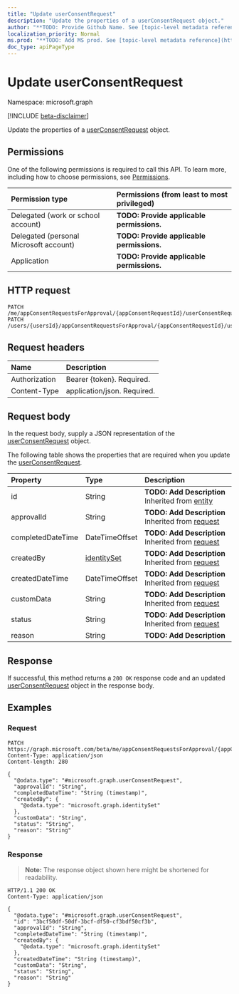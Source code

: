 ```yaml
---
title: "Update userConsentRequest"
description: "Update the properties of a userConsentRequest object."
author: "**TODO: Provide Github Name. See [topic-level metadata reference](https://msgo.azurewebsites.net/add/document/guidelines/metadata.html#topic-level-metadata)**"
localization_priority: Normal
ms.prod: "**TODO: Add MS prod. See [topic-level metadata reference](https://msgo.azurewebsites.net/add/document/guidelines/metadata.html#topic-level-metadata)**"
doc_type: apiPageType
---
```


# Update userConsentRequest
Namespace: microsoft.graph

[!INCLUDE [beta-disclaimer](../../includes/beta-disclaimer.md)]

Update the properties of a [userConsentRequest](../resources/userconsentrequest.md) object.

## Permissions
One of the following permissions is required to call this API. To learn more, including how to choose permissions, see [Permissions](/graph/permissions-reference).

|Permission type|Permissions (from least to most privileged)|
|:---|:---|
|Delegated (work or school account)|**TODO: Provide applicable permissions.**|
|Delegated (personal Microsoft account)|**TODO: Provide applicable permissions.**|
|Application|**TODO: Provide applicable permissions.**|

## HTTP request

<!-- {
  "blockType": "ignored"
}
-->
``` http
PATCH /me/appConsentRequestsForApproval/{appConsentRequestId}/userConsentRequests/{userConsentRequestId}
PATCH /users/{usersId}/appConsentRequestsForApproval/{appConsentRequestId}/userConsentRequests/{userConsentRequestId}
```

## Request headers
|Name|Description|
|:---|:---|
|Authorization|Bearer {token}. Required.|
|Content-Type|application/json. Required.|

## Request body
In the request body, supply a JSON representation of the [userConsentRequest](../resources/userconsentrequest.md) object.

The following table shows the properties that are required when you update the [userConsentRequest](../resources/userconsentrequest.md).

|Property|Type|Description|
|:---|:---|:---|
|id|String|**TODO: Add Description** Inherited from [entity](../resources/entity.md)|
|approvalId|String|**TODO: Add Description** Inherited from [request](../resources/request.md)|
|completedDateTime|DateTimeOffset|**TODO: Add Description** Inherited from [request](../resources/request.md)|
|createdBy|[identitySet](../resources/identityset.md)|**TODO: Add Description** Inherited from [request](../resources/request.md)|
|createdDateTime|DateTimeOffset|**TODO: Add Description** Inherited from [request](../resources/request.md)|
|customData|String|**TODO: Add Description** Inherited from [request](../resources/request.md)|
|status|String|**TODO: Add Description** Inherited from [request](../resources/request.md)|
|reason|String|**TODO: Add Description**|



## Response

If successful, this method returns a `200 OK` response code and an updated [userConsentRequest](../resources/userconsentrequest.md) object in the response body.

## Examples

### Request
<!-- {
  "blockType": "request",
  "name": "update_userconsentrequest"
}
-->
``` http
PATCH https://graph.microsoft.com/beta/me/appConsentRequestsForApproval/{appConsentRequestId}/userConsentRequests/{userConsentRequestId}
Content-Type: application/json
Content-length: 280

{
  "@odata.type": "#microsoft.graph.userConsentRequest",
  "approvalId": "String",
  "completedDateTime": "String (timestamp)",
  "createdBy": {
    "@odata.type": "microsoft.graph.identitySet"
  },
  "customData": "String",
  "status": "String",
  "reason": "String"
}
```


### Response
>**Note:** The response object shown here might be shortened for readability.
<!-- {
  "blockType": "response",
  "truncated": true
}
-->
``` http
HTTP/1.1 200 OK
Content-Type: application/json

{
  "@odata.type": "#microsoft.graph.userConsentRequest",
  "id": "3bcf50df-50df-3bcf-df50-cf3bdf50cf3b",
  "approvalId": "String",
  "completedDateTime": "String (timestamp)",
  "createdBy": {
    "@odata.type": "microsoft.graph.identitySet"
  },
  "createdDateTime": "String (timestamp)",
  "customData": "String",
  "status": "String",
  "reason": "String"
}
```

